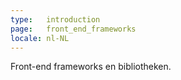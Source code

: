 ```yaml
---
type:   introduction
page:   front_end_frameworks
locale: nl-NL
---
```


Front-end frameworks en bibliotheken.